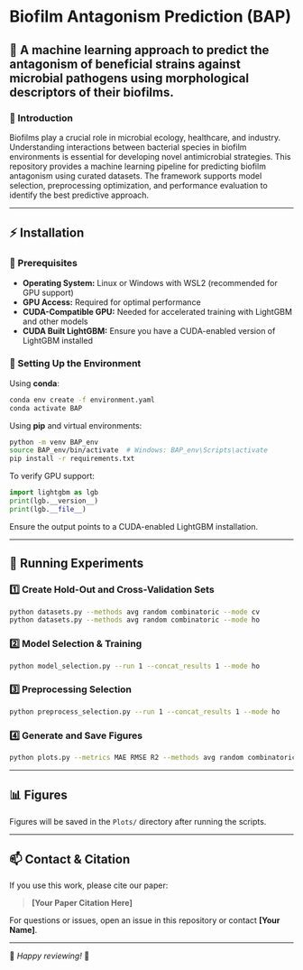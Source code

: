 # **Biofilm Antagonism Prediction (BAP)**

## **📝 A machine learning approach to predict the antagonism of beneficial strains against microbial pathogens using morphological descriptors of their biofilms.**

### **📌 Introduction**
Biofilms play a crucial role in microbial ecology, healthcare, and industry. Understanding interactions between bacterial species in biofilm environments is essential for developing novel antimicrobial strategies. This repository provides a machine learning pipeline for predicting biofilm antagonism using curated datasets. The framework supports model selection, preprocessing optimization, and performance evaluation to identify the best predictive approach.

---

## **⚡ Installation**

### **📌 Prerequisites**
- **Operating System:** Linux or Windows with WSL2 (recommended for GPU support)
- **GPU Access:** Required for optimal performance
- **CUDA-Compatible GPU:** Needed for accelerated training with LightGBM and other models
- **CUDA Built LightGBM:** Ensure you have a CUDA-enabled version of LightGBM installed

### **🔧 Setting Up the Environment**

Using **conda**:
```sh
conda env create -f environment.yaml
conda activate BAP
```

Using **pip** and virtual environments:
```sh
python -m venv BAP_env
source BAP_env/bin/activate  # Windows: BAP_env\Scripts\activate
pip install -r requirements.txt
```

To verify GPU support:
```python
import lightgbm as lgb
print(lgb.__version__)
print(lgb.__file__)
```
Ensure the output points to a CUDA-enabled LightGBM installation.

---

## **🚀 Running Experiments**

### **1️⃣ Create Hold-Out and Cross-Validation Sets**
```sh
python datasets.py --methods avg random combinatoric --mode cv
python datasets.py --methods avg random combinatoric --mode ho
```

### **2️⃣ Model Selection & Training**
```sh
python model_selection.py --run 1 --concat_results 1 --mode ho
```

### **3️⃣ Preprocessing Selection**
```sh
python preprocess_selection.py --run 1 --concat_results 1 --mode ho
```

### **4️⃣ Generate and Save Figures**
```sh
python plots.py --metrics MAE RMSE R2 --methods avg random combinatoric --plot_model_selection 1 --plot_preprocess_selection 1
```

---

## **📊 Figures**
Figures will be saved in the `Plots/` directory after running the scripts.

---

## **📫 Contact & Citation**
If you use this work, please cite our paper:

> **[Your Paper Citation Here]**

For questions or issues, open an issue in this repository or contact **[Your Name]**.

---

🎯 *Happy reviewing!* 🚀

